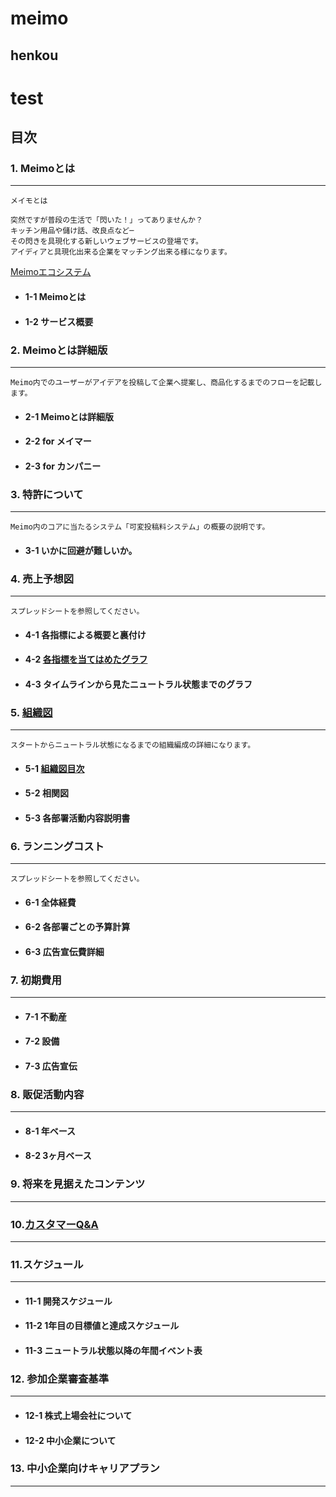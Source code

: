 # meimo
## henkou
# test

<!--
 .dHH@HH@HHH@HH@HN                ,HH@HH@HH@HH@HH@HHMa.  MMN  .MMN
.H@H@H@HH@@HH@HH@M                ,@HH@HH@HH@HH@HH@H@HN  MMM) (MMM
JH@HH@H@H@H@@H@HH@_               JH@@H@@H@@H@@H@@H@HH@  MFdN MFdM
J@H@H@HH@HHH@H@@HH)               dHH@HH@HH@HH@HH@HH@HH  MF MMM dM
JH@H@H@H@@H@HHH@H@]               M@HH@HH@HH@HH@HH@H@@H  MF WMF dM
JH@HH@H@HH@H@@HH@Mt               (TM@H@@H@@H@@H@@H@HH@   .......
J@H@H@HH@HH@HHMY!                     "MH@HH@HH@HH@HH@H   M#M#M#M
JH@H@H@H@@H@M=                          (W@HH@HH@HH@@HH   M@
JH@HH@H@HH@P                              ?MH@@H@@HH@H@   M#M#M#M
JH@H@HH@HHt                                .MHH@HH@HH@H   M@
J@H@H@H@@F                                  .M@HH@H@@HH   MHHHHHB
JHH@HH@H#                                    (H@@H@HH@H     MNM
JH@H@HH@%                                    .HH@HH@HH@      N]
J@H@H@@H:                                     @HH@H@@HH      M]
JH@HH@HH_                                    .@@H@HH@HH      M]
JH@@H@@H[                                    .H@H@@H@@H      M]
J@HH@H@@N                                    HH@HH@HH@H     MMM
JH@@HHHHH[                                  (H@H@@H@@H@  MMN   MMN
J@H@@@@@H@e                                 TH@H@H@HH@H  MMMJ JMMM
JH@HHH@H@HHh                                  T@H@H@H@H  MFdN.MFdM
J@H@H@HH@H@HN,                                 .HH@H@H@  MF MMM dM
JH@H@@H@H@H@HHMa.                               ,@H@H@H  MF UMF d#
J@H@HH@@H@H@@HH@HMa..                           ,H@H@H@
JH@H@H@H@H@H@@H@HH@HHHHMHQQQHHH@H@N,           .H@H@H@H    MMMMN
J@H@H@H@H@HH@H@H@@H@@H@HH@HH@H@H@H@HN,       .H@H@H@H@H  MM     MM
JH@H@H@H@H@@HH@H@H@H@@H@@H@@H@H@H@HH@HMa(.(dHH@H@H@H@H@  MM     MM
(@H@H@H@H@H@H@H@H@HHH@HH@HH@H@H@H@H@H@H@H@H@@H@H@H@H@H#  MN     NM
(WH@H@H@H@H@H@H@H@@H@@H@@HH@H@H@H@H@H@H@H@H@@H@H@H@MY     MMMMN
-->

目次
---
### 1. Meimoとは
---
```
メイモとは

突然ですが普段の生活で「閃いた！」ってありませんか？
キッチン用品や儲け話、改良点など─
その閃きを具現化する新しいウェブサービスの登場です。
アイディアと具現化出来る企業をマッチング出来る様になります。
```
[Meimoエコシステム](file:///home/r1nt3c/Documents/Meimo_readme/make/img/meimo_img1.jpg )

* #### 1-1 Meimoとは
* #### 1-2 サービス概要

### 2. Meimoとは詳細版
---
```
Meimo内でのユーザーがアイデアを投稿して企業へ提案し、商品化するまでのフローを記載します。
```

*  #### 2-1 Meimoとは詳細版
*  #### 2-2 for メイマー
*  #### 2-3 for カンパニー

### 3. 特許について
---
```
Meimo内のコアに当たるシステム「可変投稿料システム」の概要の説明です。
```

* #### 3-1 いかに回避が難しいか。

### 4. 売上予想図
---
```
スプレッドシートを参照してください。
```
[link4_2]:https://docs.google.com/spreadsheets/d/1mUsKDUyf5trZyZrkwDQB6CU3rP_aJO1gFVs7uNaxRAY/edit?usp=sharing
* #### 4-1 各指標による概要と裏付け
* #### 4-2 [各指標を当てはめたグラフ][link4_2]
* #### 4-3 タイムラインから見たニュートラル状態までのグラフ

### 5. [組織図](file:///home/r1nt3c/Documents/Meimo_readme/make/mokuji.md)
---
```
スタートからニュートラル状態になるまでの組織編成の詳細になります。
```
[link5_1]:file:///home/r1nt3c/Documents/Meimo_readme/make/5_1.md
* #### 5-1 [組織図目次][link5_1]
* #### 5-2 相関図
* #### 5-3 各部署活動内容説明書

### 6. ランニングコスト
---
```
スプレッドシートを参照してください。
```

* #### 6-1 全体経費
* #### 6-2 各部署ごとの予算計算
* #### 6-3 広告宣伝費詳細

### 7. 初期費用
---
* #### 7-1 不動産
* #### 7-2 設備
* #### 7-3 広告宣伝

### 8. 販促活動内容
---
* #### 8-1 年ベース
* #### 8-2 3ヶ月ベース

### 9. 将来を見据えたコンテンツ
---
### 10.[カスタマーQ&A](file:///home/r1nt3c/Documents/Meimo_readme/make/mokuji.md)
---
### 11.スケジュール
---
* #### 11-1 開発スケジュール
* #### 11-2 1年目の目標値と達成スケジュール
* #### 11-3 ニュートラル状態以降の年間イベント表

### 12. 参加企業審査基準
---
* #### 12-1 株式上場会社について
* #### 12-2 中小企業について

### 13. 中小企業向けキャリアプラン
---
